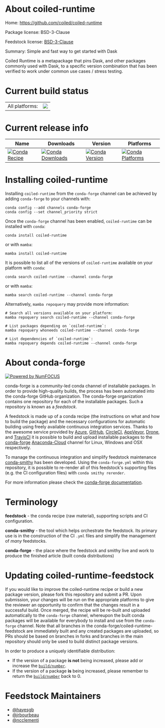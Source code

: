 About coiled-runtime
====================

Home: https://github.com/coiled/coiled-runtime

Package license: BSD-3-Clause

Feedstock license: [BSD-3-Clause](https://github.com/conda-forge/coiled-runtime-feedstock/blob/main/LICENSE.txt)

Summary: Simple and fast way to get started with Dask

Coiled Runtime is a metapackage that pins Dask, and
other packages commonly used with Dask, to a specific
version combination that has been verified
to work under common use cases / stress testing.


Current build status
====================


<table><tr><td>All platforms:</td>
    <td>
      <a href="https://dev.azure.com/conda-forge/feedstock-builds/_build/latest?definitionId=15987&branchName=main">
        <img src="https://dev.azure.com/conda-forge/feedstock-builds/_apis/build/status/coiled-runtime-feedstock?branchName=main">
      </a>
    </td>
  </tr>
</table>

Current release info
====================

| Name | Downloads | Version | Platforms |
| --- | --- | --- | --- |
| [![Conda Recipe](https://img.shields.io/badge/recipe-coiled--runtime-green.svg)](https://anaconda.org/conda-forge/coiled-runtime) | [![Conda Downloads](https://img.shields.io/conda/dn/conda-forge/coiled-runtime.svg)](https://anaconda.org/conda-forge/coiled-runtime) | [![Conda Version](https://img.shields.io/conda/vn/conda-forge/coiled-runtime.svg)](https://anaconda.org/conda-forge/coiled-runtime) | [![Conda Platforms](https://img.shields.io/conda/pn/conda-forge/coiled-runtime.svg)](https://anaconda.org/conda-forge/coiled-runtime) |

Installing coiled-runtime
=========================

Installing `coiled-runtime` from the `conda-forge` channel can be achieved by adding `conda-forge` to your channels with:

```
conda config --add channels conda-forge
conda config --set channel_priority strict
```

Once the `conda-forge` channel has been enabled, `coiled-runtime` can be installed with `conda`:

```
conda install coiled-runtime
```

or with `mamba`:

```
mamba install coiled-runtime
```

It is possible to list all of the versions of `coiled-runtime` available on your platform with `conda`:

```
conda search coiled-runtime --channel conda-forge
```

or with `mamba`:

```
mamba search coiled-runtime --channel conda-forge
```

Alternatively, `mamba repoquery` may provide more information:

```
# Search all versions available on your platform:
mamba repoquery search coiled-runtime --channel conda-forge

# List packages depending on `coiled-runtime`:
mamba repoquery whoneeds coiled-runtime --channel conda-forge

# List dependencies of `coiled-runtime`:
mamba repoquery depends coiled-runtime --channel conda-forge
```


About conda-forge
=================

[![Powered by
NumFOCUS](https://img.shields.io/badge/powered%20by-NumFOCUS-orange.svg?style=flat&colorA=E1523D&colorB=007D8A)](https://numfocus.org)

conda-forge is a community-led conda channel of installable packages.
In order to provide high-quality builds, the process has been automated into the
conda-forge GitHub organization. The conda-forge organization contains one repository
for each of the installable packages. Such a repository is known as a *feedstock*.

A feedstock is made up of a conda recipe (the instructions on what and how to build
the package) and the necessary configurations for automatic building using freely
available continuous integration services. Thanks to the awesome service provided by
[Azure](https://azure.microsoft.com/en-us/services/devops/), [GitHub](https://github.com/),
[CircleCI](https://circleci.com/), [AppVeyor](https://www.appveyor.com/),
[Drone](https://cloud.drone.io/welcome), and [TravisCI](https://travis-ci.com/)
it is possible to build and upload installable packages to the
[conda-forge](https://anaconda.org/conda-forge) [Anaconda-Cloud](https://anaconda.org/)
channel for Linux, Windows and OSX respectively.

To manage the continuous integration and simplify feedstock maintenance
[conda-smithy](https://github.com/conda-forge/conda-smithy) has been developed.
Using the ``conda-forge.yml`` within this repository, it is possible to re-render all of
this feedstock's supporting files (e.g. the CI configuration files) with ``conda smithy rerender``.

For more information please check the [conda-forge documentation](https://conda-forge.org/docs/).

Terminology
===========

**feedstock** - the conda recipe (raw material), supporting scripts and CI configuration.

**conda-smithy** - the tool which helps orchestrate the feedstock.
                   Its primary use is in the construction of the CI ``.yml`` files
                   and simplify the management of *many* feedstocks.

**conda-forge** - the place where the feedstock and smithy live and work to
                  produce the finished article (built conda distributions)


Updating coiled-runtime-feedstock
=================================

If you would like to improve the coiled-runtime recipe or build a new
package version, please fork this repository and submit a PR. Upon submission,
your changes will be run on the appropriate platforms to give the reviewer an
opportunity to confirm that the changes result in a successful build. Once
merged, the recipe will be re-built and uploaded automatically to the
`conda-forge` channel, whereupon the built conda packages will be available for
everybody to install and use from the `conda-forge` channel.
Note that all branches in the conda-forge/coiled-runtime-feedstock are
immediately built and any created packages are uploaded, so PRs should be based
on branches in forks and branches in the main repository should only be used to
build distinct package versions.

In order to produce a uniquely identifiable distribution:
 * If the version of a package **is not** being increased, please add or increase
   the [``build/number``](https://docs.conda.io/projects/conda-build/en/latest/resources/define-metadata.html#build-number-and-string).
 * If the version of a package **is** being increased, please remember to return
   the [``build/number``](https://docs.conda.io/projects/conda-build/en/latest/resources/define-metadata.html#build-number-and-string)
   back to 0.

Feedstock Maintainers
=====================

* [@hayesgb](https://github.com/hayesgb/)
* [@jrbourbeau](https://github.com/jrbourbeau/)
* [@ncclementi](https://github.com/ncclementi/)

